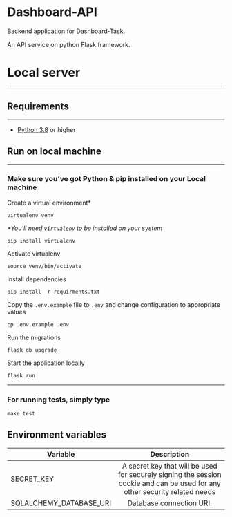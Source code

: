 # Dashboard-API

Backend application for Dashboard-Task.

An API service on python Flask framework.

# Local server

------------------------------------------------------------------------------------------------

## Requirements

------------------------------------------------------------------------------------------------

- [Python 3.8](https://www.python.org/downloads/) or higher


## Run on local machine

------------------------------------------------------------------------------------------------

### Make sure you’ve got Python & pip installed on your Local machine

Create a virtual environment*

```
virtualenv venv
```

_*You'll need `virtualenv` to be installed on your system_

```
pip install virtualenv
```

Activate virtualenv

```shell script
source venv/bin/activate
```

Install dependencies

```shell script
pip install -r requirments.txt
```

Copy the `.env.example` file to `.env` and change configuration to appropriate values

```shell script
cp .env.example .env
```

Run the migrations

```shell script
flask db upgrade
```

Start the application locally

```shell script
flask run
```

------------------------------------------------------------------------------------------------
### For running tests, simply type

```shell script
make test 
```


## Environment variables

| Variable                       | Description                                                   |
| -------------                  |:-------------:                                                |
| SECRET_KEY                     | A secret key that will be used for securely signing the session cookie and can be used for any other security related needs                        |
| SQLALCHEMY_DATABASE_URI        | Database connection URI.                                      |
